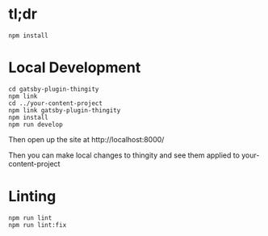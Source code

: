 # tl;dr

    npm install

# Local Development

    cd gatsby-plugin-thingity
    npm link
    cd ../your-content-project
    npm link gatsby-plugin-thingity
    npm install
    npm run develop

Then open up the site at http://localhost:8000/

Then you can make local changes to thingity and see them applied to your-content-project

# Linting

    npm run lint
    npm run lint:fix
